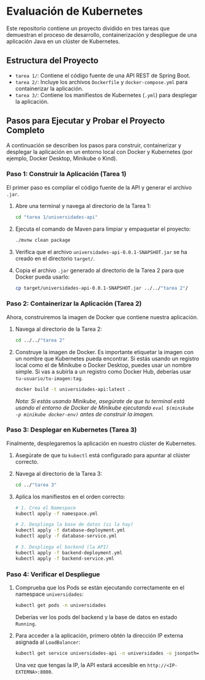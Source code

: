 # Evaluación de Kubernetes

Este repositorio contiene un proyecto dividido en tres tareas que demuestran el proceso de desarrollo, containerización y despliegue de una aplicación Java en un clúster de Kubernetes.

## Estructura del Proyecto

-   `tarea 1/`: Contiene el código fuente de una API REST de Spring Boot.
-   `tarea 2/`: Incluye los archivos `Dockerfile` y `docker-compose.yml` para containerizar la aplicación.
-   `tarea 3/`: Contiene los manifiestos de Kubernetes (`.yml`) para desplegar la aplicación.

## Pasos para Ejecutar y Probar el Proyecto Completo

A continuación se describen los pasos para construir, containerizar y desplegar la aplicación en un entorno local con Docker y Kubernetes (por ejemplo, Docker Desktop, Minikube o Kind).

### Paso 1: Construir la Aplicación (Tarea 1)

El primer paso es compilar el código fuente de la API y generar el archivo `.jar`.

1.  Abre una terminal y navega al directorio de la Tarea 1:
    ```bash
    cd "tarea 1/universidades-api"
    ```

2.  Ejecuta el comando de Maven para limpiar y empaquetar el proyecto:
    ```bash
    ./mvnw clean package
    ```

3.  Verifica que el archivo `universidades-api-0.0.1-SNAPSHOT.jar` se ha creado en el directorio `target/`.

4.  Copia el archivo `.jar` generado al directorio de la Tarea 2 para que Docker pueda usarlo:
    ```bash
    cp target/universidades-api-0.0.1-SNAPSHOT.jar ../../"tarea 2"/
    ```

### Paso 2: Containerizar la Aplicación (Tarea 2)

Ahora, construiremos la imagen de Docker que contiene nuestra aplicación.

1.  Navega al directorio de la Tarea 2:
    ```bash
    cd ../../"tarea 2"
    ```

2.  Construye la imagen de Docker. Es importante etiquetar la imagen con un nombre que Kubernetes pueda encontrar. Si estás usando un registro local como el de Minikube o Docker Desktop, puedes usar un nombre simple. Si vas a subirla a un registro como Docker Hub, deberías usar `tu-usuario/tu-imagen:tag`.
    ```bash
    docker build -t universidades-api:latest .
    ```

    *Nota: Si estás usando Minikube, asegúrate de que tu terminal está usando el entorno de Docker de Minikube ejecutando `eval $(minikube -p minikube docker-env)` antes de construir la imagen.*

### Paso 3: Desplegar en Kubernetes (Tarea 3)

Finalmente, desplegaremos la aplicación en nuestro clúster de Kubernetes.

1.  Asegúrate de que tu `kubectl` está configurado para apuntar al clúster correcto.

2.  Navega al directorio de la Tarea 3:
    ```bash
    cd ../"tarea 3"
    ```

3.  Aplica los manifiestos en el orden correcto:
    ```bash
    # 1. Crea el Namespace
    kubectl apply -f namespace.yml

    # 2. Despliega la base de datos (si la hay)
    kubectl apply -f database-deployment.yml
    kubectl apply -f database-service.yml

    # 3. Despliega el backend (la API)
    kubectl apply -f backend-deployment.yml
    kubectl apply -f backend-service.yml
    ```

### Paso 4: Verificar el Despliegue

1.  Comprueba que los Pods se están ejecutando correctamente en el namespace `universidades`:
    ```bash
    kubectl get pods -n universidades
    ```
    Deberías ver los pods del backend y la base de datos en estado `Running`.

2.  Para acceder a la aplicación, primero obtén la dirección IP externa asignada al `LoadBalancer`:
    ```bash
    kubectl get service universidades-api -n universidades -o jsonpath='{.status.loadBalancer.ingress[0].ip}'
    ```
    Una vez que tengas la IP, la API estará accesible en `http://<IP-EXTERNA>:8080`.
